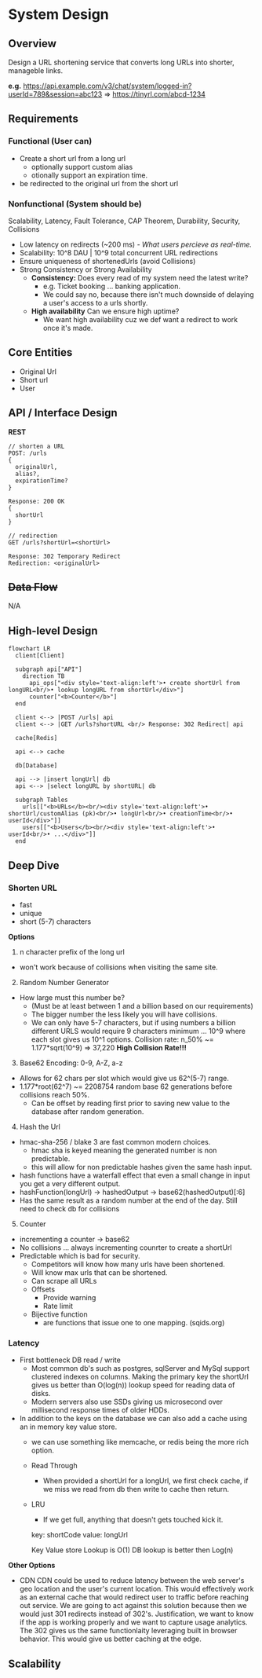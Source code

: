 # System Design

## Overview
Design a URL shortening service that converts long URLs into shorter, manageble links.

**e.g.** https://api.example.com/v3/chat/system/logged-in?userId=789&session=abc123 =>
https://tinyrl.com/abcd-1234

## Requirements
### Functional (User can)
- Create a short url from a long url
    - optionally support custom alias
    - otionally support an expiration time.
- be redirected to the original url from the short url

### Nonfunctional (System should be)
Scalability, Latency, Fault Tolerance, CAP Theorem, Durability, Security, Collisions

- Low latency on redirects (~200 ms) *- What users percieve as real-time.*
- Scalability: 10^8 DAU | 10^9 total concurrent URL redirections
- Ensure uniqueness of shortenedUrls (avoid Collisions)
- Strong Consistency or Strong Availability
    - **Consistency:** Does every read of my system need the latest write?
        - e.g. Ticket booking ... banking application.
        - We could say no, because there isn't much downside of delaying a user's access to a urls shortly.
    - **High availability** Can we ensure high uptime?
        - We want high availability cuz we def want a redirect to work once it's made.

## Core Entities
- Original Url
- Short url
- User

## API / Interface Design
**REST**

```
// shorten a URL
POST: /urls
{
  originalUrl,
  alias?,
  expirationTime?
}

Response: 200 OK
{
  shortUrl
}
```

```
// redirection
GET /urls?shortUrl=<shortUrl>

Response: 302 Temporary Redirect
Redirection: <originalUrl>
```

## ~~Data Flow~~
N/A

## High-level Design
```mermaid
flowchart LR
  client[Client]

  subgraph api["API"]
    direction TB
      api_ops["<div style='text-align:left'>• create shortUrl from longURL<br/>• lookup longURL from shortUrl</div>"]
      counter["<b>Counter</b>"]
  end

  client <--> |POST /urls| api
  client <--> |GET /urls?shortURL <br/> Response: 302 Redirect| api

  cache[Redis]

  api <--> cache

  db[Database]

  api --> |insert longUrl| db
  api <--> |select longURL by shortURL| db

  subgraph Tables
    urls[["<b>URLs</b><br/><div style='text-align:left'>• shortUrl/customAlias (pk)<br/>• longUrl<br/>• creationTime<br/>• userId</div>"]]
    users[["<b>Users</b><br/><div style='text-align:left'>• userId<br/>• ...</div>"]]
  end

```

## Deep Dive
### Shorten URL
- fast
- unique
- short (5-7) characters

**Options**
1. n character prefix of the long url
- won't work because of collisions when visiting the same site.
2. Random Number Generator
- How large must this number be? 
  - (Must be at least between 1 and a billion based on our requirements)
  - The bigger number the less likely you will have collisions.
  - We can only have 5-7 characters, but if using numbers a billion different URLS would require 9 characters minimum ... 10^9 where each slot gives us 10^1 options.
  Collision rate: n_50% ~= 1.177*sqrt(10^9) => 37,220 **High Collision Rate!!!**
3. Base62 Encoding: 0-9, A-Z, a-z
- Allows for 62 chars per slot which would give us 62^(5-7) range.
- 1.177*root(62^7) ~= 2208754 random base 62 generations before collisions reach 50%.
  - Can be offset by reading first prior to saving new value to the database after random generation.
4. Hash the Url
- hmac-sha-256 / blake 3 are fast common modern choices.
  - hmac sha is keyed meaning the generated number is non predictable.
  - this will allow for non predictable hashes given the same hash input.
- hash functions have a waterfall effect that even a small change in input you get a very different output.
- hashFunction(longUrl) -> hashedOutput -> base62(hashedOutput)[:6]
- Has the same result as a random number at the end of the day. Still need to check db for collisions
5. Counter
- incrementing a counter -> base62
- No collisions ... always incrementing counrter to create a shortUrl
- Predictable which is bad for security.
  - Competitors will know how many urls have been shortened.
  - Will know max urls that can be shortened.
  - Can scrape all URLs
  - Offsets
    - Provide warning 
    - Rate limit
  - Bijective function
    - are functions that issue one to one mapping. (sqids.org)


### Latency
- First bottleneck DB read / write 
  - Most common db's such as postgres, sqlServer and MySql support clustered indexes on columns. Making the primary key the shortUrl gives us better than O(log(n)) lookup speed for reading data of disks. 
  - Modern servers also use SSDs giving us microsecond over millisecond response times of older HDDs.
- In addition to the keys on the database we can also add a cache using an in memory key value store.
  - we can use something like memcache, or redis being the more rich option.
  - Read Through
    - When provided a shortUrl for a longUrl, we first check cache, if we miss we read from db then write to cache then return.
  - LRU
    - If we get full, anything that doesn't gets touched kick it.

    key: shortCode
    value: longUrl 

    Key Value store Lookup is O(1)
    DB lookup is better then Log(n)
    
**Other Options**
- CDN
  CDN could be used to reduce latency  between the web server's geo location and the user's current location. This would effectively work as an external cache that would redirect user to traffic before reaching out service.
  We are going to act against this solution because then we would just 301 redirects instead of 302's. Justification, we want to know if the app is working properly and we want to capture usage analytics. The 302 gives us the same functionlaity leveraging built in browser behavior. This would give us better caching at the edge.

## Scalability